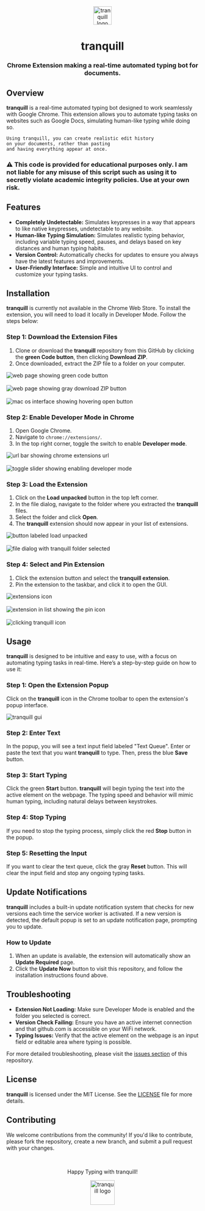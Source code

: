 <div align="center">
    <img src="./assets/images/icon_128x.png" alt="tranquill logo" width="48px" height="48px"/>
    <h1>tranquill</h1>
    <h3>Chrome Extension making a real-time automated typing bot for documents.</h3>
</div>

<h2>Overview</h2>
<p>
    <strong>tranquill</strong> is a real-time automated typing bot designed to work seamlessly with Google Chrome. This extension allows you to automate typing tasks on websites such as Google Docs, simulating human-like typing while doing so.


	Using tranquill, you can create realistic edit history
	on your documents, rather than pasting
	and having everything appear at once.

</p>

<h3>⚠️ This code is provided for educational purposes only. I am not liable for any misuse of this script such as using it to secretly violate academic integrity policies. Use at your own risk.</h3>

<h2>Features</h2>
<ul>
	<li><strong>Completely Undetectable:</strong> Simulates keypresses in a way that appears to like native keypresses, undetectable to any website.</li>
    <li><strong>Human-like Typing Simulation:</strong> Simulates realistic typing behavior, including variable typing speed, pauses, and delays based on key distances and human typing habits.</li>
    <li><strong>Version Control:</strong> Automatically checks for updates to ensure you always have the latest features and improvements.</li>
    <li><strong>User-Friendly Interface:</strong> Simple and intuitive UI to control and customize your typing tasks.</li>
</ul>

<h2>Installation</h2>
<p>
    <strong>tranquill</strong> is currently not available in the Chrome Web Store. To install the extension, you will need to load it locally in Developer Mode. Follow the steps below:
</p>

<h3>Step 1: Download the Extension Files</h3>
<ol>
    <li>Clone or download the <strong>tranquill</strong> repository from this GitHub by clicking the <strong>green Code button</strong>, then clicking <strong>Download ZIP</strong>.</li>
    <li>Once downloaded, extract the ZIP file to a folder on your computer.</li>
</ol>
<img src="./assets/images/install_step_1.png" alt="web page showing green code button"/>
<br><br>
<img src="./assets/images/install_step_2.png" alt="web page showing gray download ZIP button"/>
<br><br>
<img src="./assets/images/install_step_3.png" alt="mac os interface showing hovering open button"/>

<h3>Step 2: Enable Developer Mode in Chrome</h3>
<ol>
    <li>Open Google Chrome.</li>
    <li>Navigate to <code>chrome://extensions/</code>.</li>
    <li>In the top right corner, toggle the switch to enable <strong>Developer mode</strong>.</li>
</ol>

<img src="./assets/images/install_step_4.png" alt="url bar showing chrome extensions url"/>
<br><br>
<img src="./assets/images/install_step_5.png" alt="toggle slider showing enabling developer mode"/>

<h3>Step 3: Load the Extension</h3>
<ol>
    <li>Click on the <strong>Load unpacked</strong> button in the top left corner.</li>
    <li>In the file dialog, navigate to the folder where you extracted the <strong>tranquill</strong> files.</li>
    <li>Select the folder and click <strong>Open</strong>.</li>
    <li>The <strong>tranquill</strong> extension should now appear in your list of extensions.</li>
</ol>

<img src="./assets/images/install_step_6.png" alt="button labeled load unpacked"/>
<br><br>
<img src="./assets/images/install_step_7.png" alt="file dialog with tranquill folder selected"/>

<h3>Step 4: Select and Pin Extension</h3>
<ol>
    <li>Click the extension button and select the <strong>tranquill extension</strong>.</li>
    <li></strong>Pin</strong> the extension to the taskbar, and click it to open the GUI.</li>
</ol>

<img src="./assets/images/install_step_8.png" alt="extensions icon"/>
<br><br>
<img src="./assets/images/install_step_9.png" alt="extension in list showing the pin icon"/>
<br><br>
<img src="./assets/images/install_step_10.png" alt="clicking tranquill icon"/>

<h2>Usage</h2>
<p>
    <strong>tranquill</strong> is designed to be intuitive and easy to use, with a focus on automating typing tasks in real-time. Here’s a step-by-step guide on how to use it:
</p>

<h3>Step 1: Open the Extension Popup</h3>
<p>
    Click on the <strong>tranquill</strong> icon in the Chrome toolbar to open the extension's popup interface.
</p>

<img src="./assets/images/gui.png" alt="tranquill gui"/>

<h3>Step 2: Enter Text</h3>
<p>
    In the popup, you will see a text input field labeled "Text Queue". Enter or paste the text that you want <strong>tranquill</strong> to type. Then, press the blue <strong>Save</strong> button.
</p>

<h3>Step 3: Start Typing</h3>
<p>
    Click the green <strong>Start</strong> button. <strong>tranquill</strong> will begin typing the text into the active element on the webpage. The typing speed and behavior will mimic human typing, including natural delays between keystrokes.
</p>

<h3>Step 4: Stop Typing</h3>
<p>
    If you need to stop the typing process, simply click the red <strong>Stop</strong> button in the popup.
</p>

<h3>Step 5: Resetting the Input</h3>
<p>
    If you want to clear the text queue, click the gray <strong>Reset</strong> button. This will clear the input field and stop any ongoing typing tasks.
</p>

<h2>Update Notifications</h2>
<p>
    <strong>tranquill</strong> includes a built-in update notification system that checks for new versions each time the service worker is activated. If a new version is detected, the default popup is set to an update notification page, prompting you to update.
</p>

<h3>How to Update</h3>
<ol>
    <li>When an update is available, the extension will automatically show an <strong>Update Required</strong> page.</li>
    <li>Click the <strong>Update Now</strong> button to visit this repository, and follow the installation instructions found above.</li>
</ol>

<h2>Troubleshooting</h2>
<ul>
    <li><strong>Extension Not Loading:</strong> Make sure Developer Mode is enabled and the folder you selected is correct.</li>
    <li><strong>Version Check Failing:</strong> Ensure you have an active internet connection and that github.com is accessible on your WiFi network.</li>
    <li><strong>Typing Issues:</strong> Verify that the active element on the webpage is an input field or editable area where typing is possible.</li>
</ul>
<p>
    For more detailed troubleshooting, please visit the <a href="https://github.com/owengregson/tranquill/issues">issues section</a> of this repository.
</p>

<h2>License</h2>
<p>
    <strong>tranquill</strong> is licensed under the MIT License. See the <a href="./LICENSE">LICENSE</a> file for more details.
</p>

<h2>Contributing</h2>
<p>
    We welcome contributions from the community! If you'd like to contribute, please fork the repository, create a new branch, and submit a pull request with your changes.
</p>
<br>
<div align="center">
    <p>Happy Typing with tranquill!</p>
    <img src="./assets/images/icon_128x.png" alt="tranquill logo" width="64"/>
</div>

